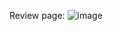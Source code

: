 Review page:
![image](https://github.com/user-attachments/assets/de9aae4e-cfbd-430c-bc31-5d58a787410f)

